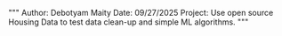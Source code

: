 """
Author: Debotyam Maity
Date: 09/27/2025
Project: Use open source Housing Data to test data clean-up and simple ML algorithms.
"""
